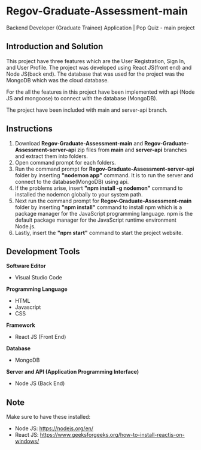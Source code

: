 # Regov-Graduate-Assessment-main 

Backend Developer (Graduate Trainee) Application | Pop Quiz - main project

## Introduction and Solution

This project have three features which are the User Registration, Sign In, and User Profile. The project was developed using React JS(front end) and Node JS(back end). The database that was used for the project was the MongoDB which was the cloud database. 

For the all the features in this project have been implemented with api (Node JS and mongoose) to connect with the database (MongoDB).

The project have been included with main and server-api branch.

## Instructions

1. Download **Regov-Graduate-Assessment-main** and **Regov-Graduate-Assessment-server-api** zip files from **main** and **server-api** branches and extract them into folders.
2. Open command prompt for each folders.
3. Run the command prompt for **Regov-Graduate-Assessment-server-api** folder by inserting **"nodemon app"** command. It is to run the server and connect to the database(MongoDB) using api.
4. If the problems arise, insert **"npm install -g nodemon"** command to installed the nodemon globally to your system path.
5. Next run the command prompt for **Regov-Graduate-Assessment-main** folder by inserting **"npm install"** command to install npm which is a package manager for the JavaScript programming language. npm is the default package manager for the JavaScript runtime environment Node.js.
6. Lastly, insert the **"npm start"** command to start the project website.

## Development Tools 

**Software Editor** 
- Visual Studio Code

**Programming Language**
- HTML
- Javascript
- CSS

**Framework**
- React JS (Front End)

**Database**
- MongoDB

**Server and API (Application Programming Interface)**
- Node JS (Back End)

## Note

Make sure to have these installed:
- Node JS: https://nodejs.org/en/
- React JS: https://www.geeksforgeeks.org/how-to-install-reactjs-on-windows/



